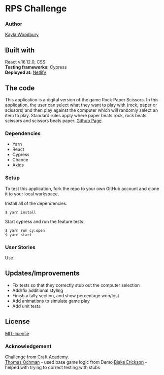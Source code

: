 # RPS Challenge
### Author   
[Kayla Woodbury](https://github.com/kaylawoodbury)
## Built with  
React v.16.12.0, CSS   
**Testing frameworks:** Cypress  
**Deployed at:** [Netlify](https://kayla-rps.netlify.com/) 

## The code   
This application is a digital version of the game Rock Paper Scissors. In this application, the user can select what they want to play with (rock, paper or scissors) and then play against the computer which will randomly select an item to play. Standard rules apply where paper beats rock, rock beats scissors and scissors beats paper. [Github Page](https://github.com/kaylawoodbury/rps_react).

### Dependencies  
* Yarn
* React
* Cypress
* Chance
* Axios


### Setup   
To test this application, fork the repo to your own GitHub account and clone it to your local workspace.

Install all of the dependencies:    
```
$ yarn install
```  
Start cypress and run the feature tests:  
```
$ yarn run cy:open
$ yarn start
```

### User Stories 
Use 

## Updates/Improvements   
- Fix tests so that they correctly stub out the computer selection
- Add/fix additional styling
- Finish a tally section, and show percentage won/lost
- Add animations to simulate game play
- Add unit tests


## License  
[MIT-license](https://en.wikipedia.org/wiki/MIT_License)

### Acknowledgement 
Challenge from [Craft Academy](https://craftacademy.se).  
[Thomas Ochman](https://github.com/tochman/rps_react_demo) - used base game logic from Demo
[Blake Erickson](https://github.com/blake-futchi/rock_paper_scissors) - helped with trying to correct testing with stubs


